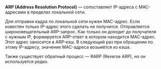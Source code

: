 **ARP (Address Resolution Protocol)** — сопоставляет IP-адреса с MAC-адресами в пределах локальной сети.

Для отправки кадра по локальной сети нужен MAC-адрес. Если известен только IP-адрес этого сделать не получится. Отправляется широковещательный ARP-запрос. Как только он доходит до получателя с нужным IP, формируется ARP-ответ в котором находится MAC-адрес. Этот адрес заносится в ARP-кэш. В следующий раз при обращении по этому IP-адресу, значение MAC-адреса возьмётся из кэша.

Также существует обратный процесс — RARP (Reverse ARP), но он используется редко.